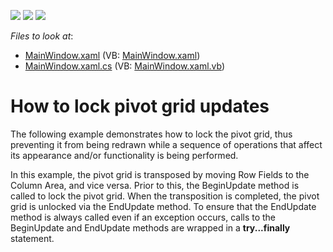 <!-- default badges list -->
![](https://img.shields.io/endpoint?url=https://codecentral.devexpress.com/api/v1/VersionRange/128578821/10.2.5%2B)
[![](https://img.shields.io/badge/Open_in_DevExpress_Support_Center-FF7200?style=flat-square&logo=DevExpress&logoColor=white)](https://supportcenter.devexpress.com/ticket/details/E2724)
[![](https://img.shields.io/badge/📖_How_to_use_DevExpress_Examples-e9f6fc?style=flat-square)](https://docs.devexpress.com/GeneralInformation/403183)
<!-- default badges end -->
<!-- default file list -->
*Files to look at*:

* [MainWindow.xaml](./CS/DXPivotGrid_BeginEndUpdate/MainWindow.xaml) (VB: [MainWindow.xaml](./VB/DXPivotGrid_BeginEndUpdate/MainWindow.xaml))
* [MainWindow.xaml.cs](./CS/DXPivotGrid_BeginEndUpdate/MainWindow.xaml.cs) (VB: [MainWindow.xaml.vb](./VB/DXPivotGrid_BeginEndUpdate/MainWindow.xaml.vb))
<!-- default file list end -->
# How to lock pivot grid updates


<p>The following example demonstrates how to lock the pivot grid, thus preventing it from being redrawn while a sequence of operations that affect its appearance and/or functionality is being performed.</p><p>In this example, the pivot grid is transposed by moving Row Fields to the Column Area, and vice versa. Prior to this, the BeginUpdate method is called to lock the pivot grid. When the transposition is completed, the pivot grid is unlocked via the EndUpdate method. To ensure that the EndUpdate method is always called even if an exception occurs, calls to the BeginUpdate and EndUpdate methods are wrapped in a <strong>try...finally</strong> statement.</p><p></p>

<br/>


